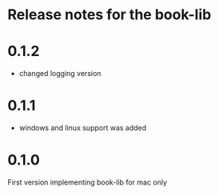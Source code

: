 # Release notes for the book-lib

# 0.1.2
- changed logging version

# 0.1.1 
- windows and linux support was added

# 0.1.0 
First version implementing book-lib for mac only
